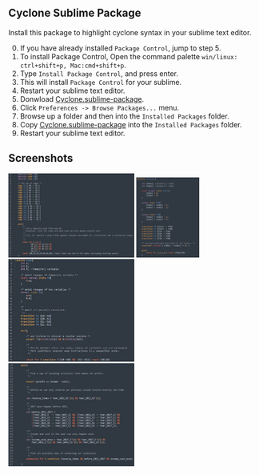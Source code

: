 ## Cyclone Sublime Package 
Install this package to highlight cyclone syntax in your sublime text editor.

0. If you have already installed `Package Control`, jump to step 5.
1. To install Package Control, Open the command palette `win/linux: ctrl+shift+p, Mac:cmd+shift+p`.
2. Type `Install Package Control`, and press enter.
3. This will install `Package Control` for your sublime.
4. Restart your sublime text editor.
5. Donwload [Cyclone.sublime-package](Cyclone.sublime-package).
6. Click `Preferences -> Browse Packages...` menu.
7. Browse up a folder and then into the `Installed Packages` folder.
8. Copy [Cyclone.sublime-package](Cyclone.sublime-package) into the `Installed Packages` folder.
9. Restart your sublime text editor.


## Screenshots
<img src="./screenshots/sublime_screenshot3.png" width=50% height=50%>

<img src="./screenshots/sublime_screenshot2.png" width=25% height=25%>

<img src="./screenshots/sublime_screenshot4.png" width=50% height=50%>

<img src="./screenshots/sublime_screenshot1.png" width=50% height=50%>
